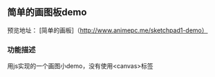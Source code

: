 ## 简单的画图板demo

预览地址：
[简单的画板]（http://www.animepc.me/sketchpad1-demo）

### 功能描述
用js实现的一个画图小demo，没有使用&lt;canvas&gt;标签

